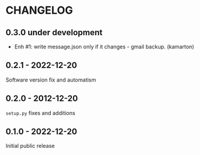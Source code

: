 
# CHANGELOG

## 0.3.0 under development

- Enh #1: write message.json only if it changes - gmail backup. (kamarton)

## 0.2.1 - 2022-12-20

Software version fix and automatism

## 0.2.0 - 2012-12-20

`setup.py` fixes and additions

## 0.1.0 - 2022-12-20

Initial public release

